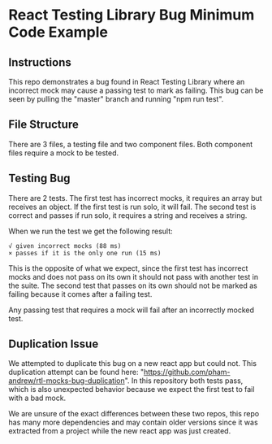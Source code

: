 # React Testing Library Bug Minimum Code Example

## Instructions

This repo demonstrates a bug found in React Testing Library where an incorrect mock may cause a passing test to mark as failing. This bug can be seen by pulling the "master" branch and running "npm run test".

## File Structure

There are 3 files, a testing file and two component files. Both component files require a mock to be tested.

## Testing Bug

There are 2 tests. The first test has incorrect mocks, it requires an array but receives an object. If the first test is run solo, it will fail. The second test is correct and passes if run solo, it requires a string and receives a string.

When we run the test we get the following result:

```
√ given incorrect mocks (88 ms)
× passes if it is the only one run (15 ms)
```

This is the opposite of what we expect, since the first test has incorrect mocks and does not pass on its own it should not pass with another test in the suite. The second test that passes on its own should not be marked as failing because it comes after a failing test.

Any passing test that requires a mock will fail after an incorrectly mocked test.

## Duplication Issue

We attempted to duplicate this bug on a new react app but could not. This duplication attempt can be found here: "https://github.com/pham-andrew/rtl-mocks-bug-duplication". In this repository both tests pass, which is also unexpected behavior because we expect the first test to fail with a bad mock.

We are unsure of the exact differences between these two repos, this repo has many more dependencies and may contain older versions since it was extracted from a project while the new react app was just created.
